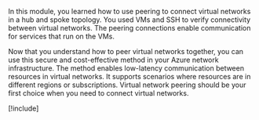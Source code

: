 In this module, you learned how to use peering to connect virtual networks in a hub and spoke topology. You used VMs and SSH to verify connectivity between virtual networks. The peering connections enable communication for services that run on the VMs.

Now that you understand how to peer virtual networks together, you can use this secure and cost-effective method in your Azure network infrastructure. The method enables low-latency communication between resources in virtual networks. It supports scenarios where resources are in different regions or subscriptions. Virtual network peering should be your first choice when you need to connect virtual networks.

<!-- Cleanup sandbox -->
[!include[](../../../includes/azure-sandbox-cleanup.md)]